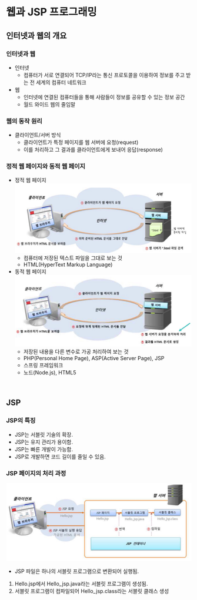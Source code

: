 # 웹과 JSP 프로그래밍
## 인터넷과 웹의 개요
### 인터넷과 웹
- 인터넷
    - 컴퓨터가 서로 연결되어 TCP/IP라는 통신 프로토콜을 이용하여 정보를 주고 받는 전 세계의 컴퓨터 네트워크
- 웹
    - 인터넷에 연결된 컴퓨터들을 통해 사람들이 정보를 공유할 수 있는 정보 공간
    - 월드 와이드 웹의 줄임말

### 웹의 동작 원리
- 클라이언트/서버 방식
    - 클라이언트가 특정 페이지를 웹 서버에 요청(request)
    - 이를 처리하고 그 결과를 클라이언트에게 보내어 응답(response)

### 정적 웹 페이지와 동적 웹 페이지
- 정적 웹 페이지
    ![Static Web Page](images/Static-Web-Page.jpg)
    - 컴퓨터에 저장된 텍스트 파일을 그대로 보는 것
    - HTML(HyperText Markup Language)
- 동적 웹 페이지
    ![Dynamic Web Page](images/Dynamic-Web-Page.jpg)  
    - 저장된 내용을 다른 변수로 가공 처리하여 보는 것
    - PHP(Personal Home Page), ASP(Active Server Page), JSP
    - 스프링 프레임워크
    - 노드(Node.js), HTML5

<br>

## JSP
### JSP의 특징
- JSP는 서블릿 기술의 확장.
- JSP는 유지 관리가 용이함.
- JSP는 빠른 개발이 가능함.
- JSP로 개발하면 코드 길이를 줄일 수 있음.

### JSP 페이지의 처리 과정
![Processing of JSP](images/Processing-of-JSP.jpg)
- JSP 파일은 하나의 서블릿 프로그램으로 변환되어 실행됨.
1.  Hello.jsp에서 Hello_jsp.java라는 서블릿 프로그램이 생성됨.
2. 서블릿 프로그램이 컴파일되어 Hello_jsp.class라는 서블릿 클래스 생성
